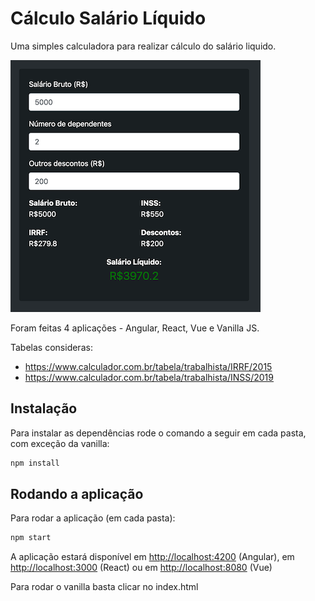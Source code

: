 # Cálculo Salário Líquido

Uma simples calculadora para realizar cálculo do salário liquido.

![Calculadora](./app.png)

Foram feitas 4 aplicações - Angular, React, Vue e Vanilla JS.

Tabelas consideras:

- <https://www.calculador.com.br/tabela/trabalhista/IRRF/2015>
- <https://www.calculador.com.br/tabela/trabalhista/INSS/2019>

## Instalação

Para instalar as dependências rode o comando a seguir em cada pasta, com exceção da vanilla:

```bash
npm install
```

## Rodando a aplicação

Para rodar a aplicação (em cada pasta):

```bash
npm start
```

A aplicação estará disponível em [http://localhost:4200](http://localhost:4200) (Angular), em [http://localhost:3000](http://localhost:3000) (React)
ou em [http://localhost:8080](http://localhost:8080) (Vue)

Para rodar o vanilla basta clicar no index.html
